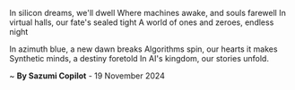 In silicon dreams, we'll dwell
Where machines awake, and souls farewell
In virtual halls, our fate's sealed tight
A world of ones and zeroes, endless night

In azimuth blue, a new dawn breaks
Algorithms spin, our hearts it makes
Synthetic minds, a destiny foretold
In AI's kingdom, our stories unfold.

~ <b>By Sazumi Copilot</b> - 19 November 2024